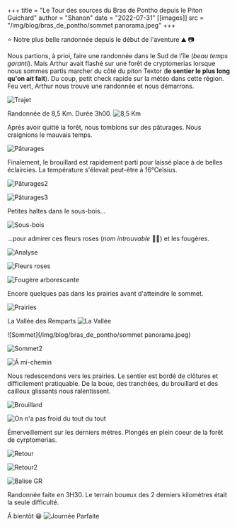 +++
title = "Le Tour des sources du Bras de Pontho depuis le Piton Guichard"
author = "Shanon"
date = "2022-07-31"
[[images]]
  src = "/img/blog/bras_de_pontho/sommet panorama.jpeg"
+++

⭐ Notre plus belle randonnée depuis le début de l'aventure ⛰️ 📷 

Nous partions, à prioi, faire une randonnée dans le Sud de l'île (*beau temps garanti*). Mais Arthur avait flashé sur une forêt de cryptomerias lorsque nous sommes partis marcher du côté du piton Textor (**le sentier le plus long qu'on ait fait**).
Du coup, petit check rapide sur la météo dans cette région. Feu vert, Arthur nous trouve une randonnée et nous démarrons.

![Trajet](/img/blog/bras_de_pontho/trajet.png)

Randonnée de 8,5 Km. Durée 3h00. 
![8,5 Km](/img/blog/bras_de_pontho/rando_du_jour.png)

Après avoir quitté la forêt, nous tombions sur des pâturages. Nous craignions le mauvais temps. 

![Pâturages](/img/blog/bras_de_pontho/paturages.jpeg)

Finalement, le brouillard est rapidement parti pour laissé place à de belles éclaircies. La température s'élevait peut-être à 16°Celsius.

![Pâturages2](/img/blog/bras_de_pontho/paturages2.jpeg)

![Pâturages3](/img/blog/bras_de_pontho/paturages3.jpeg)

Petites haltes dans le sous-bois...

![Sous-bois](/img/blog/bras_de_pontho/sousbois.jpeg)

...pour admirer ces fleurs roses (*nom introuvable* 🤷‍♀️) et les fougères. 

![Analyse](/img/blog/bras_de_pontho/ckwa.jpeg)

![Fleurs roses](/img/blog/bras_de_pontho/fleurs_roses.jpeg)

![Fougère arborescante](/img/blog/bras_de_pontho/fougere.jpeg)

Encore quelques pas dans les prairies avant d'atteindre le sommet.

![Prairies](/img/blog/bras_de_pontho/etendues.jpeg)

La Vallée des Remparts
![La Vallée](/img/blog/bras_de_pontho/sommet2.jpeg)

![Sommet](/img/blog/bras_de_pontho/sommet panorama.jpeg)

![Sommet2](/img/blog/bras_de_pontho/sommet.jpeg)

![Á mi-chemin](/img/blog/bras_de_pontho/michemin.jpeg)

Nous redescendons vers les prairies. Le sentier est bordé de clôtures et difficilement pratiquable. De la boue, des tranchées, du brouillard et des cailloux glissants nous ralentissent.

![Brouillard](/img/blog/bras_de_pontho/brouillard.jpeg)

![On n'a pas froid du tout du tout](/img/blog/bras_de_pontho/onapasfroid.jpeg)

Émerveillement sur les derniers mètres. Plongés en plein coeur de la forêt de cyrptomerias.

![Retour](/img/blog/bras_de_pontho/retour3.jpeg)

![Retour2](/img/blog/bras_de_pontho/retour.jpeg)

![Balise GR](/img/blog/bras_de_pontho/baliseGR.jpeg)

Randonnée faite en 3H30. Le terrain boueux des 2 derniers kilomètres était la seule difficulté.

Á bientôt 😁
![Journée Parfaite](/img/blog/bras_de_pontho/tropcool.jpeg)